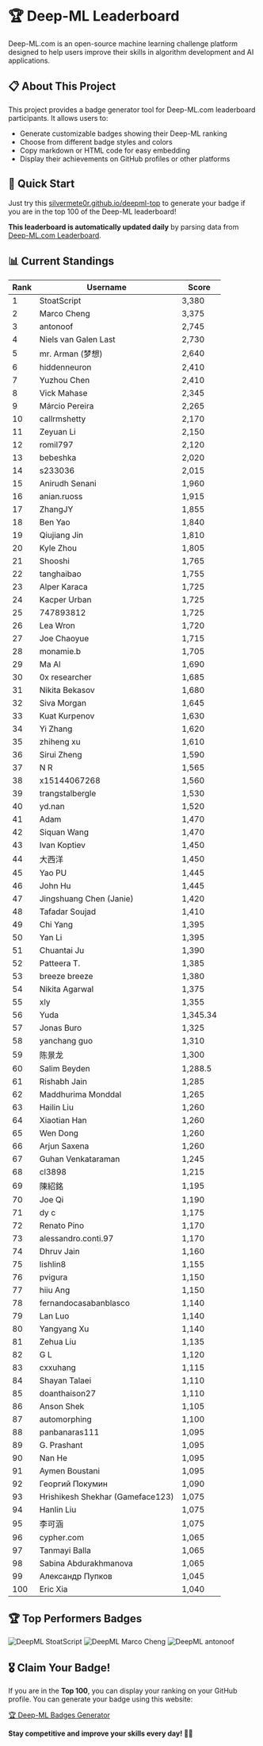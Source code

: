 # 🏆 Deep-ML Leaderboard

Deep-ML.com is an open-source machine learning challenge platform designed to help users improve their skills in algorithm development and AI applications.  

## 📋 About This Project

This project provides a badge generator tool for Deep-ML.com leaderboard participants. It allows users to:
- Generate customizable badges showing their Deep-ML ranking
- Choose from different badge styles and colors
- Copy markdown or HTML code for easy embedding
- Display their achievements on GitHub profiles or other platforms

## 🚀 Quick Start

Just try this [silvermete0r.github.io/deepml-top](silvermete0r.github.io/deepml-top) to generate your badge if you are in the top 100 of the Deep-ML leaderboard!

**This leaderboard is automatically updated daily** by parsing data from [Deep-ML.com Leaderboard](https://www.deep-ml.com/leaderboard).  

## 📊 Current Standings  

<!-- LEADERBOARD_START -->
| Rank | Username | Score |
|------|---------|-------|
| 1 | StoatScript | 3,380 |
| 2 | Marco Cheng | 3,375 |
| 3 | antonoof | 2,745 |
| 4 | Niels van Galen Last | 2,730 |
| 5 | mr. Arman (梦想) | 2,640 |
| 6 | hiddenneuron | 2,410 |
| 7 | Yuzhou Chen | 2,410 |
| 8 | Vick Mahase | 2,345 |
| 9 | Márcio Pereira | 2,265 |
| 10 | callrmshetty | 2,170 |
| 11 | Zeyuan Li | 2,150 |
| 12 | romil797 | 2,120 |
| 13 | bebeshka | 2,020 |
| 14 | s233036 | 2,015 |
| 15 | Anirudh Senani | 1,960 |
| 16 | anian.ruoss | 1,915 |
| 17 | ZhangJY | 1,855 |
| 18 | Ben Yao | 1,840 |
| 19 | Qiujiang Jin | 1,810 |
| 20 | Kyle Zhou | 1,805 |
| 21 | Shooshi | 1,765 |
| 22 | tanghaibao | 1,755 |
| 23 | Alper Karaca | 1,725 |
| 24 | Kacper Urban | 1,725 |
| 25 | 747893812 | 1,725 |
| 26 | Lea Wron | 1,720 |
| 27 | Joe Chaoyue | 1,715 |
| 28 | monamie.b | 1,705 |
| 29 | Ma Al | 1,690 |
| 30 | 0x researcher | 1,685 |
| 31 | Nikita Bekasov | 1,680 |
| 32 | Siva Morgan | 1,645 |
| 33 | Kuat Kurpenov | 1,630 |
| 34 | Yi Zhang | 1,620 |
| 35 | zhiheng xu | 1,610 |
| 36 | Sirui Zheng | 1,590 |
| 37 | N R | 1,565 |
| 38 | x15144067268 | 1,560 |
| 39 | trangstalbergle | 1,530 |
| 40 | yd.nan | 1,520 |
| 41 | Adam | 1,470 |
| 42 | Siquan Wang | 1,470 |
| 43 | Ivan Koptiev | 1,450 |
| 44 | 大西洋 | 1,450 |
| 45 | Yao PU | 1,445 |
| 46 | John Hu | 1,445 |
| 47 | Jingshuang Chen (Janie) | 1,420 |
| 48 | Tafadar Soujad | 1,410 |
| 49 | Chi Yang | 1,395 |
| 50 | Yan Li | 1,395 |
| 51 | Chuantai Ju | 1,390 |
| 52 | Patteera T. | 1,385 |
| 53 | breeze breeze | 1,380 |
| 54 | Nikita Agarwal | 1,375 |
| 55 | xly | 1,355 |
| 56 | Yuda | 1,345.34 |
| 57 | Jonas Buro | 1,325 |
| 58 | yanchang guo | 1,310 |
| 59 | 陈景龙 | 1,300 |
| 60 | Salim Beyden | 1,288.5 |
| 61 | Rishabh Jain | 1,285 |
| 62 | Maddhurima Monddal | 1,265 |
| 63 | Hailin Liu | 1,260 |
| 64 | Xiaotian Han | 1,260 |
| 65 | Wen Dong | 1,260 |
| 66 | Arjun Saxena | 1,260 |
| 67 | Guhan Venkataraman | 1,245 |
| 68 | cl3898 | 1,215 |
| 69 | 陳紹銘 | 1,195 |
| 70 | Joe Qi | 1,190 |
| 71 | dy c | 1,175 |
| 72 | Renato Pino | 1,170 |
| 73 | alessandro.conti.97 | 1,170 |
| 74 | Dhruv Jain | 1,160 |
| 75 | lishlin8 | 1,155 |
| 76 | pvigura | 1,150 |
| 77 | hiiu Ang | 1,150 |
| 78 | fernandocasabanblasco | 1,140 |
| 79 | Lan Luo | 1,140 |
| 80 | Yangyang Xu | 1,140 |
| 81 | Zehua Liu | 1,135 |
| 82 | G L | 1,120 |
| 83 | cxxuhang | 1,115 |
| 84 | Shayan Talaei | 1,110 |
| 85 | doanthaison27 | 1,110 |
| 86 | Anson Shek | 1,105 |
| 87 | automorphing | 1,100 |
| 88 | panbanaras111 | 1,095 |
| 89 | G. Prashant | 1,095 |
| 90 | Nan He | 1,095 |
| 91 | Aymen Boustani | 1,095 |
| 92 | Георгий Покумин | 1,090 |
| 93 | Hrishikesh Shekhar (Gameface123) | 1,075 |
| 94 | Hanlin Liu | 1,075 |
| 95 | 李可涵 | 1,075 |
| 96 | cypher.com | 1,065 |
| 97 | Tanmayi Balla | 1,065 |
| 98 | Sabina Abdurakhmanova | 1,065 |
| 99 | Александр Пупков | 1,045 |
| 100 | Eric Xia | 1,040 |
<!-- LEADERBOARD_END -->

## 🏆 Top Performers Badges

<!-- BADGES_START -->
![DeepML StoatScript](https://img.shields.io/badge/dynamic/json?url=https%3A%2F%2Fraw.githubusercontent.com%2Fsilvermete0r%2Fdeepml-top%2Fmain%2Fbadges.json&query=%24.2561d6c634fa6c4eb794454446029d95.label&prefix=Rank%20&style=for-the-badge&label=%F0%9F%9A%80%20DeepML&color=blue&link=https%3A%2F%2Fwww.deep-ml.com%2Fleaderboard)
![DeepML Marco Cheng](https://img.shields.io/badge/dynamic/json?url=https%3A%2F%2Fraw.githubusercontent.com%2Fsilvermete0r%2Fdeepml-top%2Fmain%2Fbadges.json&query=%24.4091c1a21900bd2c7d3f4e343acddda1.label&prefix=Rank%20&style=for-the-badge&label=%F0%9F%9A%80%20DeepML&color=blue&link=https%3A%2F%2Fwww.deep-ml.com%2Fleaderboard)
![DeepML antonoof](https://img.shields.io/badge/dynamic/json?url=https%3A%2F%2Fraw.githubusercontent.com%2Fsilvermete0r%2Fdeepml-top%2Fmain%2Fbadges.json&query=%24.45f9607a6e1850d180a9c15bb6bbf5b0.label&prefix=Rank%20&style=for-the-badge&label=%F0%9F%9A%80%20DeepML&color=blue&link=https%3A%2F%2Fwww.deep-ml.com%2Fleaderboard)
<!-- BADGES_END -->

## 🎖 Claim Your Badge!  

If you are in the **Top 100**, you can display your ranking on your GitHub profile. You can generate your badge using this website:

[🏆 Deep-ML Badges Generator](https://silvermete0r.github.io/deepml-top/)

**Stay competitive and improve your skills every day! 🚀🔥**